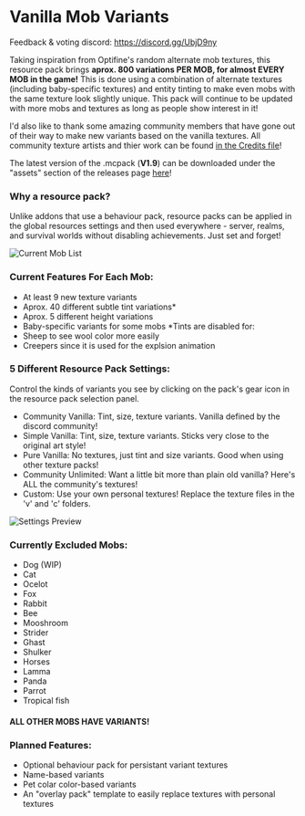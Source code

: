 # Vanilla Mob Variants
Feedback & voting discord: https://discord.gg/UbjD9ny

Taking inspiration from Optifine's random alternate mob textures, this resource pack brings **aprox. 800 variations PER MOB, for almost EVERY MOB in the game!** This is done using a combination of alternate textures (including baby-specific textures) and entity tinting to make even mobs with the same texture look slightly unique. This pack will continue to be updated with more mobs and textures as long as people show interest in it!

I'd also like to thank some amazing community members that have gone out of their way to make new variants based on the vanilla textures. All community texture artists and thier work can be found [in the Credits file](Credits.md)!

The latest version of the .mcpack (**V1.9**) can be downloaded under the "assets" section of the releases page [here](https://github.com/xanthousm/Vanilla-Mob-Variants/releases/latest)!

### Why a resource pack?
Unlike addons that use a behaviour pack, resource packs can be applied in the global resources settings and then used everywhere - server, realms, and survival worlds without disabling achievements. Just set and forget!

![Current Mob List](https://github.com/xanthousm/Vanilla-Mob-Variants/blob/master/media/full_list.png)

### Current Features For Each Mob: 
- At least 9 new texture variants
- Aprox. 40 different subtle tint variations*
- Aprox. 5 different height variations
- Baby-specific variants for some mobs
*Tints are disabled for:
- Sheep to see wool color more easily
- Creepers since it is used for the explsion animation

### 5 Different Resource Pack Settings:
Control the kinds of variants you see by clicking on the pack's gear icon in the resource pack selection panel.
- Community Vanilla: Tint, size, texture variants. Vanilla defined by the discord community!
- Simple Vanilla: Tint, size, texture variants. Sticks very close to the original art style!
- Pure Vanilla: No textures, just tint and size variants. Good when using other texture packs!
- Community Unlimited: Want a little bit more than plain old vanilla? Here's ALL the community's textures!
- Custom: Use your own personal textures! Replace the texture files in the 'v' and 'c' folders.

![Settings Preview](https://github.com/xanthousm/Vanilla-Mob-Variants/blob/master/media/options_preview.png)

### Currently Excluded Mobs: 
- Dog (WIP)
- Cat
- Ocelot
- Fox
- Rabbit
- Bee
- Mooshroom
- Strider
- Ghast
- Shulker
- Horses
- Lamma
- Panda
- Parrot
- Tropical fish

#### ALL OTHER MOBS HAVE VARIANTS!

### Planned Features: 
- Optional behaviour pack for persistant variant textures
- Name-based variants
- Pet colar color-based variants
- An "overlay pack" template to easily replace textures with personal textures
